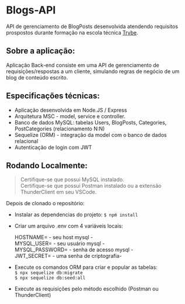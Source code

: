 # Blogs-API
API de gerenciamento de BlogPosts desenvolvida atendendo requisitos prospostos durante formação na escola técnica [Trybe](https://www.betrybe.com/?utm_source=trybe.com.br).

##  Sobre a aplicação:

Aplicação Back-end consiste em uma API de gerenciamento de requisições/respostas a um cliente, simulando regras de negócio de
um blog de conteúdo escrito.

## Especificações técnicas:

- Aplicação desenvolvida em Node.JS / Express
- Arquitetura MSC - model, service e controller.
- Banco de dados MySQL: tabelas Users, BlogPosts, Categories, PostCategories (relacionamento N:N)
- Sequelize (ORM) - integração da model com o banco de dados relacional
- Autenticação de login com JWT

## Rodando Localmente:  
> Certifique-se que possui MySQL instalado.  
> Certifique-se que possui Postman instalado ou a extensão ThunderClient em seu VSCode.

Depois de clonado o repositório:

- Instalar as dependencias do projeto:  `$ npḿ install`

- Criar um arquivo .env com 4 variáveis locais:

    HOSTNAME= - seu host mysql -  
    MYSQL_USER= - seu usuário mysql -  
    MYSQL_PASSWORD= - senha de acesso mysql -  
    JWT_SECRET= - uma senha de criptografia-  

- Execute os comandos ORM para criar e popular as tabelas:  
`$ npx sequelize db:migrate`  
`$ npx sequelize db:seed:all`

- Execute as requisições pelo método escolhido (Postman ou ThunderClient)
